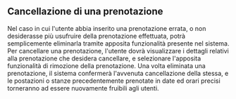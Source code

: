 ## Cancellazione di una prenotazione
Nel caso in cui l'utente abbia inserito una prenotazione errata, o non desiderasse più usufruire della prenotazione effettuata, potrà semplicemente eliminarla tramite apposita funzionalità presente nel sistema.
Per cancellare una prenotazione, l'utente dovrà visualizzare i dettagli relativi alla prenotazione che desidera cancellare, e selezionare l'apposita funzionalità di rimozione della prenotazione.
Una volta eliminata una prenotazione, il sistema confermerà l'avvenuta cancellazione della stessa, e le postazioni o stanze precedentemente prenotate in date ed orari precisi torneranno ad essere nuovamente fruibili agli utenti.
